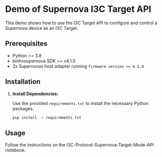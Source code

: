 # Demo of Supernova I3C Target API

This demo shows how to use the I3C Target API to configure and control a Supernova device as an I3C Target.

## Prerequisites

- Python >= 3.8
- binhosupernova SDK == v4.1.0
- 2x Supernovas host adapter running `firmware version >= 4.1.0`

## Installation

1. **Install Dependencies:**

   Use the provided `requirements.txt` to install the necessary Python packages.

   ```bash
   pip install -r requirements.txt
   ```

## Usage

Follow the instructions on the I3C-Protocol-Supernova-Target-Mode-API notebook.